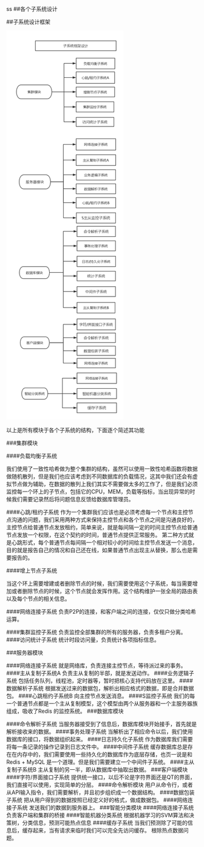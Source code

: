 ss
##各个子系统设计

##子系统设计框架

![kk](./image/子系统设计R.png)


以上是所有模块于各个子系统的结构，下面逐个简述其功能



###集群模块

####负载均衡子系统

我们使用了一致性哈希做为整个集群的结构，虽然可以使用一致性哈希函数将数据做随机散列，但是我们也应该考虑到不同数据库的负载情况，这其中我们还会有虚拟节点做为辅助，在数据的散列上我们其实不需要做太多的工作了，但是我们必须监控每一个环上的子节点，包括它的CPU，MEM，负载等指标，当出现异常的时候我们需要记录然后将问题信息反馈给数据库管理员。

####心跳/租约子系统
作为一个集群我们应该也是必须考虑每一个节点和主控节点沟通的问题，我们采用两种方式来保持主控节点和各个节点之间是沟通良好的，主控节点给普通节点发放租约，简单来说，就是每间隔一定的时间主控节点给普通节点发放一个权限，在这个契约的时间，普通节点提供正常服务。
第二种方式就是心跳形式，每个普通节点每间隔一个相对较小的时间给主控节点发送一个消息，目的就是报告自己的情况和自己还在线，如果普通节点出现主从替换，那么也是需要报告的。

####增上节点子系统

当这个环上需要增建或者删除节点的时候，我们需要使用这个子系统，每当需要增加或者删除节点的时候，这个节点就会发挥作用。这个结构维护一张全局的路由表以及每个节点的相关信息。

####网络连接子系统
负责P2P的连接，和客户端之间的连接，仅仅只做分类哈希运算。


####集群监控子系统
负责监控全部集群的所有的服务器，负责多租户分离。
####访问统计子系统
统计时段访问量，负责统计各项指标信息。

###服务器模块

####网络连接子系统
就是网络库，负责连接主控节点，等待派过来的事务。
####主从复制子系统A
负责主从复制的半部，就是发送动作。
####业务逻辑子系统
包括任务队列，线程池，定时器等，暂时把核心支持代码放在这里。
####数据解析子系统
根据发送过来的数据包，解析出相应格式的数据，即是合并数据包。
####心跳租约子系统B
向主控节点发送消息。
####S监控子系统
我们的每一个普通节点都是一个主从复制模型，这个模型由两个从服务器和一个主服务器族组成，吸收了Redis 的监控系统。
###数据库模块

####命令解析子系统
当服务器接受到了信息后，数据库模块开始接手，首先就是解析接收来的数据。
####事务处理子系统
当解析出了相应命令以后，我们使用数据库的接口，将数据组织起来。
####日志持久化子系统
作为数据库我们需要将每一条记录的操作记录到日志文件中。
####中间件子系统
缓存数据库总是存在在内存中的，我们需要使用一些持久化的数据库作为底层存储，也页一说是和Redis + MySQL  是一个道理。但是我们需要建立一个中间件子系统。
####主从复制子系统B
主从复制的另一半，即从数据库中抽取出数据。
###客户端模块
####字符/界面接口子系统
提供统一接口，以后不论是字符界面还是QT的界面，我们直接可以使用，实现简单的分层。
####命令解析模块
用户从命令行，或者从API输入指令，我们需要解析，并且初步组织成一个数据结构。
####数据包装子系统
把从用户得到的数据按照已经定义好的格式，做成数据包。
####网络连接子系统
发送我们的数据到服务器上。
###智能分类模块
####网络连接子系统
负责客户端和集群的桥接
####智能机器分类系统
根据机器学习的SVM算法和决策树，分类信息，预测可能热点信息
####缓存子系统
当我们预测除了可能的信息后，缓存起来，当有请求来临时我们可以完全先访问缓存。
根除热点数据问题。